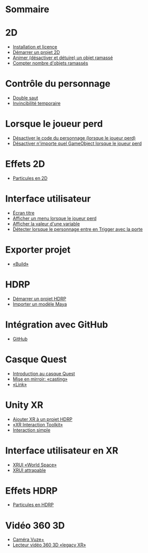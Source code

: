 # Sommaire

# 2D
- [Installation et licence](./installation.md)
- [Démarrer un projet 2D](./demarrer_projet_2d.md)
- [Animer (désactiver et détuire) un objet ramassé](./animer_desactiver_objet_ramasse.md)
- [Compter nombre d'objets ramassés](./compter_objets_ramasses.md)
# Contrôle du personnage
- [Double saut](./double_saut/double_saut.md)
- [Invincibilité temporaire](./rendre_invincible/rendre_invincible.md)
# Lorsque le joueur perd
- [Désactiver le code du personnage (lorsque le joueur perd)](./desactiver_personnage.md)
- [Désactiver n'importe quel GameObject lorsque le joueur perd](./desactiver_joueur_perd.md)
# Effets 2D
- [Particules en 2D](./particules_2d.md)
# Interface utilisateur
- [Écran titre](./2d_ui_ecran_titre/2d_ui_ecran_titre.md)
- [Afficher un menu lorsque le joueur perd](./2d_ui_menu_perdu/2d_ui_menu_perdu.md)
- [Afficher la valeur d'une variable](./affichage_variable/affichage_variable.md)
- [Détecter lorsque le personnage entre en Trigger avec la porte](./2d_trigger_porte/2d_trigger_porte.md)
# Exporter projet
- [«Build»](./exporter/exporter.md)
# HDRP
- [Démarrer un projet HDRP](./hdrp/hdrp.md)
- [Importer un modèle Maya]()
# Intégration avec GitHub
- [GitHub](./github/github.md)
# Casque Quest
- [Introduction au casque Quest](./quest_introduction/quest_introduction.md) 
- [Mise en mirroir: «casting»](./quest_cast/quest_cast.md)
- [«Link»](./quest_link/quest_link.md)
# Unity XR
- [Ajouter XR à un projet HDRP](./xr_introduction/xr_introduction.md)
- [«XR Interaction Toolkit»]()
- [Interaction simple]()
# Interface utilisateur en XR
- [XRUI «World Space»]()
- [XRUI attrapable]()
# Effets HDRP
- [Particules en HDRP](./particules_hdrp/particules_hdrp.md)
# Vidéo 360 3D
- [Caméra Vuze+]()
- [Lecteur vidéo 360 3D «legacy XR»]()